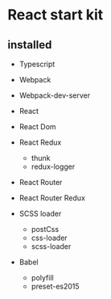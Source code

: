 # React start kit
## installed ##
- Typescript
- Webpack
- Webpack-dev-server
- React
- React Dom
- React Redux
  - thunk
  - redux-logger
- React Router
- React Router Redux
- SCSS loader
  - postCss
  - css-loader
  - scss-loader

- Babel
  - polyfill
  - preset-es2015

